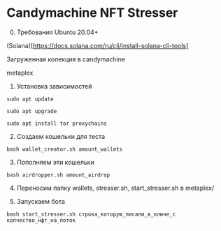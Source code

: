 # Candymachine NFT Stresser
0. Требования
Ubuntu 20.04+

(Solana)[https://docs.solana.com/ru/cli/install-solana-cli-tools]

Загруженная колекция в candymachine

metaplex

1. Установка зависимостей

`sudo apt update`

`sudo apt upgrade`

`sudo apt install tor proxychains`

2. Создаем кошельки для теста

`bash wallet_creator.sh amount_wallets`

3. Пополняем эти кошельки

`bash airdropper.sh amount_airdrop`

4. Переносим папку wallets, stresser.sh, start_stresser.sh в metaplex/

5. Запускаем бота

`bash start_stresser.sh строка_которую_писали_в_ключе_c колчество_нфт_на_поток`

